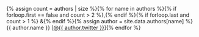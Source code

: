 {% assign count = authors | size %}{% for name in authors %}{% if forloop.first == false and count > 2 %},{% endif %}{% if forloop.last and count > 1 %} &amp;{% endif %}{% assign author = site.data.authors[name] %} {{ author.name }} [<a href="https://twitter.com/{{ author.twitter }}">@{{ author.twitter }}</a>]{% endfor %}
